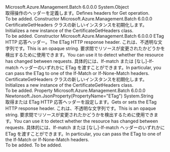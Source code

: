<Type Name="CertificateGetHeaders" FullName="Microsoft.Azure.Management.Batch.Models.CertificateGetHeaders">
  <TypeSignature Language="C#" Value="public class CertificateGetHeaders" />
  <TypeSignature Language="ILAsm" Value=".class public auto ansi beforefieldinit CertificateGetHeaders extends System.Object" />
  <TypeSignature Language="DocId" Value="T:Microsoft.Azure.Management.Batch.Models.CertificateGetHeaders" />
  <TypeSignature Language="VB.NET" Value="Public Class CertificateGetHeaders" />
  <TypeSignature Language="F#" Value="type CertificateGetHeaders = class" />
  <AssemblyInfo>
    <AssemblyName>Microsoft.Azure.Management.Batch</AssemblyName>
    <AssemblyVersion>6.0.0.0</AssemblyVersion>
  </AssemblyInfo>
  <Base>
    <BaseTypeName>System.Object</BaseTypeName>
  </Base>
  <Interfaces />
  <Docs>
    <summary>
            <span data-ttu-id="8bf49-101">取得操作のヘッダーを定義します。</span><span class="sxs-lookup"><span data-stu-id="8bf49-101">Defines headers for Get operation.</span></span>
            </summary>
    <remarks>To be added.</remarks>
  </Docs>
  <Members>
    <Member MemberName=".ctor">
      <MemberSignature Language="C#" Value="public CertificateGetHeaders ();" />
      <MemberSignature Language="ILAsm" Value=".method public hidebysig specialname rtspecialname instance void .ctor() cil managed" />
      <MemberSignature Language="DocId" Value="M:Microsoft.Azure.Management.Batch.Models.CertificateGetHeaders.#ctor" />
      <MemberSignature Language="VB.NET" Value="Public Sub New ()" />
      <MemberType>Constructor</MemberType>
      <AssemblyInfo>
        <AssemblyName>Microsoft.Azure.Management.Batch</AssemblyName>
        <AssemblyVersion>6.0.0.0</AssemblyVersion>
      </AssemblyInfo>
      <Parameters />
      <Docs>
        <summary>
            <span data-ttu-id="8bf49-102">CertificateGetHeaders クラスの新しいインスタンスを初期化します。</span><span class="sxs-lookup"><span data-stu-id="8bf49-102">Initializes a new instance of the CertificateGetHeaders class.</span></span>
            </summary>
        <remarks>To be added.</remarks>
      </Docs>
    </Member>
    <Member MemberName=".ctor">
      <MemberSignature Language="C#" Value="public CertificateGetHeaders (string eTag = null);" />
      <MemberSignature Language="ILAsm" Value=".method public hidebysig specialname rtspecialname instance void .ctor(string eTag) cil managed" />
      <MemberSignature Language="DocId" Value="M:Microsoft.Azure.Management.Batch.Models.CertificateGetHeaders.#ctor(System.String)" />
      <MemberSignature Language="VB.NET" Value="Public Sub New (Optional eTag As String = null)" />
      <MemberSignature Language="F#" Value="new Microsoft.Azure.Management.Batch.Models.CertificateGetHeaders : string -&gt; Microsoft.Azure.Management.Batch.Models.CertificateGetHeaders" Usage="new Microsoft.Azure.Management.Batch.Models.CertificateGetHeaders eTag" />
      <MemberType>Constructor</MemberType>
      <AssemblyInfo>
        <AssemblyName>Microsoft.Azure.Management.Batch</AssemblyName>
        <AssemblyVersion>6.0.0.0</AssemblyVersion>
      </AssemblyInfo>
      <Parameters>
        <Parameter Name="eTag" Type="System.String" />
      </Parameters>
      <Docs>
        <param name="eTag"><span data-ttu-id="8bf49-103">ETag HTTP 応答ヘッダー。</span><span class="sxs-lookup"><span data-stu-id="8bf49-103">The ETag HTTP response header.</span></span> <span data-ttu-id="8bf49-104">これは、不透明な文字列です。</span><span class="sxs-lookup"><span data-stu-id="8bf49-104">This is an opaque string.</span></span> <span data-ttu-id="8bf49-105">要求間でリソースが変更されたかどうかを検出するために使用できます。</span><span class="sxs-lookup"><span data-stu-id="8bf49-105">You can use it to detect whether the resource has changed between requests.</span></span> <span data-ttu-id="8bf49-106">具体的には、If-match または [なし]-If-match ヘッダーのいずれかに ETag を渡すことができます。</span><span class="sxs-lookup"><span data-stu-id="8bf49-106">In particular, you can pass the ETag to one of the If-Match or If-None-Match headers.</span></span></param>
        <summary>
            <span data-ttu-id="8bf49-107">CertificateGetHeaders クラスの新しいインスタンスを初期化します。</span><span class="sxs-lookup"><span data-stu-id="8bf49-107">Initializes a new instance of the CertificateGetHeaders class.</span></span>
            </summary>
        <remarks>To be added.</remarks>
      </Docs>
    </Member>
    <Member MemberName="ETag">
      <MemberSignature Language="C#" Value="public string ETag { get; set; }" />
      <MemberSignature Language="ILAsm" Value=".property instance string ETag" />
      <MemberSignature Language="DocId" Value="P:Microsoft.Azure.Management.Batch.Models.CertificateGetHeaders.ETag" />
      <MemberSignature Language="VB.NET" Value="Public Property ETag As String" />
      <MemberSignature Language="F#" Value="member this.ETag : string with get, set" Usage="Microsoft.Azure.Management.Batch.Models.CertificateGetHeaders.ETag" />
      <MemberType>Property</MemberType>
      <AssemblyInfo>
        <AssemblyName>Microsoft.Azure.Management.Batch</AssemblyName>
        <AssemblyVersion>6.0.0.0</AssemblyVersion>
      </AssemblyInfo>
      <Attributes>
        <Attribute>
          <AttributeName>Newtonsoft.Json.JsonProperty(PropertyName="ETag")</AttributeName>
        </Attribute>
      </Attributes>
      <ReturnValue>
        <ReturnType>System.String</ReturnType>
      </ReturnValue>
      <Docs>
        <summary>
            <span data-ttu-id="8bf49-108">取得または ETag HTTP 応答ヘッダーを設定します。</span><span class="sxs-lookup"><span data-stu-id="8bf49-108">Gets or sets the ETag HTTP response header.</span></span> <span data-ttu-id="8bf49-109">これは、不透明な文字列です。</span><span class="sxs-lookup"><span data-stu-id="8bf49-109">This is an opaque string.</span></span> <span data-ttu-id="8bf49-110">要求間でリソースが変更されたかどうかを検出するために使用できます。</span><span class="sxs-lookup"><span data-stu-id="8bf49-110">You can use it to detect whether the resource has changed between requests.</span></span> <span data-ttu-id="8bf49-111">具体的には、If-match または [なし]-If-match ヘッダーのいずれかに ETag を渡すことができます。</span><span class="sxs-lookup"><span data-stu-id="8bf49-111">In particular, you can pass the ETag to one of the If-Match or If-None-Match headers.</span></span>
            </summary>
        <value>To be added.</value>
        <remarks>To be added.</remarks>
      </Docs>
    </Member>
  </Members>
</Type>